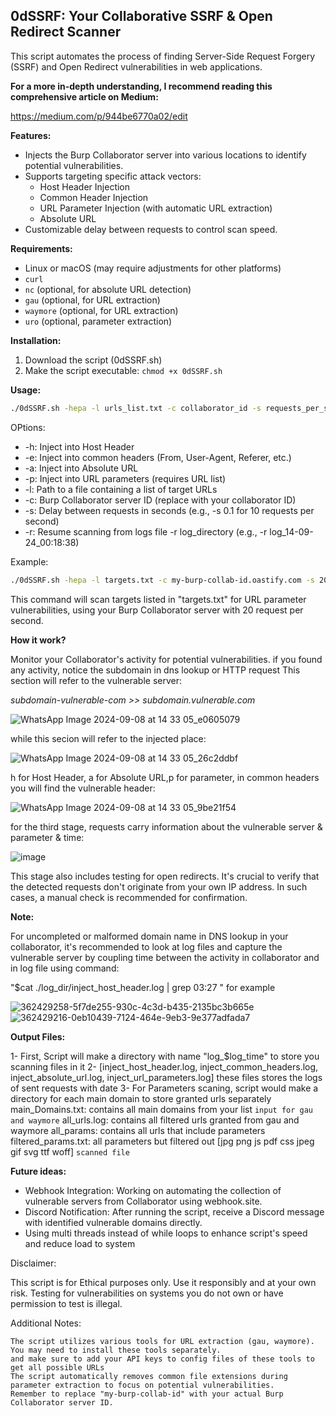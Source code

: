 ## 0dSSRF: Your Collaborative SSRF & Open Redirect Scanner

This script automates the process of finding Server-Side Request Forgery (SSRF) and Open Redirect vulnerabilities in web applications.

**For a more in-depth understanding, I recommend reading this comprehensive article on Medium:**

https://medium.com/p/944be6770a02/edit

**Features:**

* Injects the Burp Collaborator server into various locations to identify potential vulnerabilities.
* Supports targeting specific attack vectors:
    * Host Header Injection
    * Common Header Injection
    * URL Parameter Injection (with automatic URL extraction)
    * Absolute URL
* Customizable delay between requests to control scan speed.

**Requirements:**

* Linux or macOS (may require adjustments for other platforms)
* `curl`
* `nc` (optional, for absolute URL detection)
* `gau` (optional, for URL extraction)
* `waymore` (optional, for URL extraction)
* `uro` (optional, parameter extraction)


**Installation:**

1. Download the script (0dSSRF.sh)
2. Make the script executable: `chmod +x 0dSSRF.sh`

**Usage:**

```bash
./0dSSRF.sh -hepa -l urls_list.txt -c collaborator_id -s requests_per_second
```
OPtions:

* -h: Inject into Host Header
* -e: Inject into common headers (From, User-Agent, Referer, etc.)
* -a: Inject into Absolute URL
* -p: Inject into URL parameters (requires URL list)
* -l: Path to a file containing a list of target URLs
* -c: Burp Collaborator server ID (replace with your collaborator ID)
* -s: Delay between requests in seconds (e.g., -s 0.1 for 10 requests per second)
* -r: Resume scanning from logs file -r log_directory (e.g., -r log_14-09-24_00:18:38)

Example:
```bash
./0dSSRF.sh -hepa -l targets.txt -c my-burp-collab-id.oastify.com -s 20
```
This command will scan targets listed in "targets.txt" for URL parameter vulnerabilities, using your Burp Collaborator server with 20 request per second.

**How it work?**

Monitor your Collaborator's activity for potential vulnerabilities. if you found any activity, notice the subdomain in dns lookup or HTTP request 
This section will refer to the vulnerable server: 

*subdomain-vulnerable-com >> subdomain.vulnerable.com*

![WhatsApp Image 2024-09-08 at 14 33 05_e0605079](https://github.com/user-attachments/assets/c633e93c-a6e2-4fe5-bcae-e47c7fb94e78)


while this secion will refer to the injected place: 

![WhatsApp Image 2024-09-08 at 14 33 05_26c2ddbf](https://github.com/user-attachments/assets/ad2536a4-50d0-49de-b925-c85fcdda75aa)


h for Host Header, a for Absolute URL,p for parameter, in common headers you will find the vulnerable header:

![WhatsApp Image 2024-09-08 at 14 33 05_9be21f54](https://github.com/user-attachments/assets/8086c9a0-bc3d-4aee-8b74-51ddc6dfce91)



for the third stage, requests carry information about the vulnerable server & parameter & time:

![image](https://github.com/user-attachments/assets/a753d93a-0194-4229-9a0d-0a3332eb8ae5)

This stage also includes testing for open redirects. It's crucial to verify that the detected requests don't originate from your own IP address. In such cases, a manual check is recommended for confirmation.

**Note:**

For uncompleted or malformed domain name in DNS lookup in your collaborator, it's recommended to look at log files and capture the vulnerable server by coupling time between the activity in collaborator and in log file using command:

"$cat  ./log_dir/inject_host_header.log | grep 03:27 " for example

![362429258-5f7de255-930c-4c3d-b435-2135bc3b665e](https://github.com/user-attachments/assets/1a24cd18-ac57-44c6-99dd-f30d3de1294f)
![362429216-0eb10439-7124-464e-9eb3-9e377adfada7](https://github.com/user-attachments/assets/e3ce4230-924d-4dfb-9f34-f54da095ca01)


**Output Files:**

1- First, Script will make a directory with name "log_$log_time" to store you scanning files in it
2- [inject_host_header.log, inject_common_headers.log, inject_absolute_url.log, inject_url_parameters.log] these files stores the logs of sent requests with date
3- For Parameters scaning, script would make a directory for each main domain to store granted urls separately
   main_Domains.txt: contains all main domains from your list `input for gau and waymore`
   all_urls.log: contains all filtered urls granted from gau and waymore
   all_params: contains all urls that include parameters
   filtered_params.txt: all parameters but filtered out [jpg png js pdf css jpeg gif svg ttf woff] `scanned file`

**Future ideas:**

- Webhook Integration: Working on automating the collection of vulnerable servers from Collaborator using webhook.site.
- Discord Notification: After running the script, receive a Discord message with identified vulnerable domains directly.
- Using multi threads instead of while loops to enhance script's speed and reduce load to system


Disclaimer:

This script is for Ethical purposes only. Use it responsibly and at your own risk. Testing for vulnerabilities on systems you do not own or have permission to test is illegal.

Additional Notes:
   
    The script utilizes various tools for URL extraction (gau, waymore). You may need to install these tools separately.
    and make sure to add your API keys to config files of these tools to get all possible URLs
    The script automatically removes common file extensions during parameter extraction to focus on potential vulnerabilities.
    Remember to replace "my-burp-collab-id" with your actual Burp Collaborator server ID.
